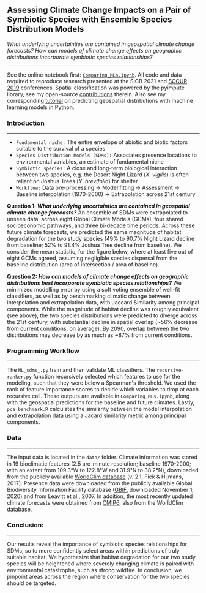 ## Assessing Climate Change Impacts on a Pair of Symbiotic Species with Ensemble Species Distribution Models


*What underlying uncertainties are contained in geospatial climate change forecasts? How can models of climate change effects on geographic distributions incorporate symbiotic species relationships?*

---

See the online notebook first: [`Comparing_MLs.ipynb`](https://nbviewer.jupyter.org/github/daniel-furman/ensemble-climate-projections/blob/main/Comparing_MLs.ipynb). All code and data required to reproduce research presented at the SICB 2021 and [SCCUR 2019](https://drive.google.com/file/d/114wmqQgjkc5DHLQmVI19AvlTw4K_daYQ/view?usp=sharing) conferences. Spatial classification was powered by the pyimpute library, see my open-source [contributions](https://github.com/perrygeo/pyimpute/pull/21) therein. Also see my corresponding <a target="_blank" rel="noopener noreferrer" href="https://daniel-furman.github.io/py-sdms-tutorial/"> tutorial</a> on predicting geospatial distributions with machine learning models in Python.

### Introduction 
---

* `Fundamental niche:` The entire envelope of abiotic and biotic factors suitable to the survival of a species
* `Species Distribution Models (SDMs):` Associates presence locations to environmental variables, an estimate of fundamental niche
* `Symbiotic species:` A close and long-term biological interaction between two species, e.g. the Desert Night Lizard (*X. vigilis*) is often reliant on Joshua Trees (*Y. brevifolia*) for shelter
* `Workflow:` Data pre-processing -> Model fitting -> Assessment -> Baseline interpolation (1970-2000) -> Extrapolation across 21st century

**Question 1: *What underlying uncertainties are contained in geospatial climate change forecasts?*** An ensemble of SDMs were extrapolated to unseen data, across eight Global Climate Models (GCMs), four shared socioeconomic pathways, and three bi-decade time periods. Across these future climate forecasts, we predicted the same magnitude of habitat degradation for the two study species (49% to 90.7% Night Lizard decline from baseline; 52% to 91.4% Joshua Tree decline from baseline). We consider the mean statistic, for the figure below, where at least five out of eight GCMs agreed, assuming negligible species dispersal from the baseline distribution (area of intersection / area of baseline).

**Question 2: *How can models of climate change effects on geographic distributions best incorporate symbiotic species relationships?*** We minimized modelling error by using a soft voting ensemble of well-fit classifiers, as well as by benchmarking climatic change between interpolation and extrapolation data, with Jaccard Similarity among principal components. While the magnitude of habitat decline was roughly equivalent (see above), the two species distributions were predicted to diverge across the 21st century, with substantial decline in spatial overlap (~56% decrease from current conditions, on average). By 2090, overlap between the two distributions may decrease by as much as ~87% from current conditions. 


### Programming Workflow

---

The `ML_sdms_.py` train and then validate ML classifiers. The `recursive-ranker.py` function recursively selected which features to use for the modeling, such that they were below a Spearman's threshold. We used the rank of feature importance scores to decide which variables to drop at each recursive call. These outputs are available in `Comparing_MLs.ipynb`, along with the geospatial predictions for the baseline and future climates. Lastly, `pca_benchmark.R` calculates the similarity between the model interpolation and extrapolation data using a Jacard similarity metric among principal components. 


### Data

---

The input data is located in the `data/` folder. Climate information was stored in 19 bioclimatic features (2.5 arc-minute resolution; baseline 1970-2000; with an extent from 109.3°W to 122.8°W and 31.9°N to 38.2°N), downloaded from the publicly available [WorldClim database](https://www.worldclim.org) (v. 2.1, Fick & Hijmans, 2017). Presence data were downloaded from the publicly available Global Biodiversity Information Facility database ([GBIF](https://www.gbif.org), downloaded November 1, 2020) and from Leavitt et al., 2007. In addition, the most recently updated climate forecasts were obtained from [CMIP6](https://www.worldclim.org/data/cmip6/cmip6_clim2.5m.html), also from the WorldClim database. 

### Conclusion:

---

Our results reveal the importance of symbiotic species relationships for SDMs, so to more confidently select areas within predictions of truly suitable habitat. We hypothesize that habitat degradation for our two study species will be heightened where severely changing climate is paired with environmental catastrophe, such as strong wildfire. In conclusion, we pinpoint areas across the region where conservation for the two species should be targeted.
